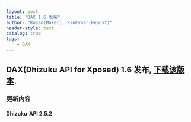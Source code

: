 ```yaml
---
layout: post
title: "DAX 1.6 发布"
author: "Rosan(Maker), RinCynar(Repost)"
header-style: text
catalog: true
tags:
    - DAX
---
```


## DAX(Dhizuku API for Xposed) 1.6 发布, [下载该版本](/file/DAX-1.6.apk).

### 更新内容

#### Dhizuku-API 2.5.2